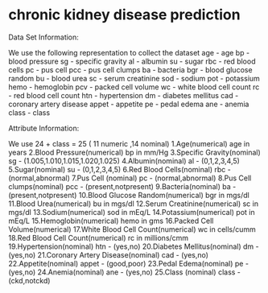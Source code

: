 # chronic kidney disease prediction
Data Set Information:

We use the following representation to collect the dataset
age - age
bp - blood pressure
sg - specific gravity
al - albumin
su - sugar
rbc - red blood cells
pc - pus cell
pcc - pus cell clumps
ba - bacteria
bgr - blood glucose random
bu - blood urea
sc - serum creatinine
sod - sodium
pot - potassium
hemo - hemoglobin
pcv - packed cell volume
wc - white blood cell count
rc - red blood cell count
htn - hypertension
dm - diabetes mellitus
cad - coronary artery disease
appet - appetite
pe - pedal edema
ane - anemia
class - class


Attribute Information:

We use 24 + class = 25 ( 11 numeric ,14 nominal)
1.Age(numerical)
age in years
2.Blood Pressure(numerical)
bp in mm/Hg
3.Specific Gravity(nominal)
sg - (1.005,1.010,1.015,1.020,1.025)
4.Albumin(nominal)
al - (0,1,2,3,4,5)
5.Sugar(nominal)
su - (0,1,2,3,4,5)
6.Red Blood Cells(nominal)
rbc - (normal,abnormal)
7.Pus Cell (nominal)
pc - (normal,abnormal)
8.Pus Cell clumps(nominal)
pcc - (present,notpresent)
9.Bacteria(nominal)
ba - (present,notpresent)
10.Blood Glucose Random(numerical)
bgr in mgs/dl
11.Blood Urea(numerical)
bu in mgs/dl
12.Serum Creatinine(numerical)
sc in mgs/dl
13.Sodium(numerical)
sod in mEq/L
14.Potassium(numerical)
pot in mEq/L
15.Hemoglobin(numerical)
hemo in gms
16.Packed Cell Volume(numerical)
17.White Blood Cell Count(numerical)
wc in cells/cumm
18.Red Blood Cell Count(numerical)
rc in millions/cmm
19.Hypertension(nominal)
htn - (yes,no)
20.Diabetes Mellitus(nominal)
dm - (yes,no)
21.Coronary Artery Disease(nominal)
cad - (yes,no)
22.Appetite(nominal)
appet - (good,poor)
23.Pedal Edema(nominal)
pe - (yes,no)
24.Anemia(nominal)
ane - (yes,no)
25.Class (nominal)
class - (ckd,notckd)
